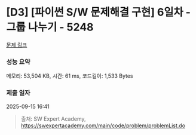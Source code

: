 # [D3] [파이썬 S/W 문제해결 구현] 6일차 - 그룹 나누기 - 5248 

[문제 링크](https://swexpertacademy.com/main/code/problem/problemDetail.do?contestProbId=AWUS2OVaIpgDFAVT) 

### 성능 요약

메모리: 53,504 KB, 시간: 61 ms, 코드길이: 1,533 Bytes

### 제출 일자

2025-09-15 16:41



> 출처: SW Expert Academy, https://swexpertacademy.com/main/code/problem/problemList.do